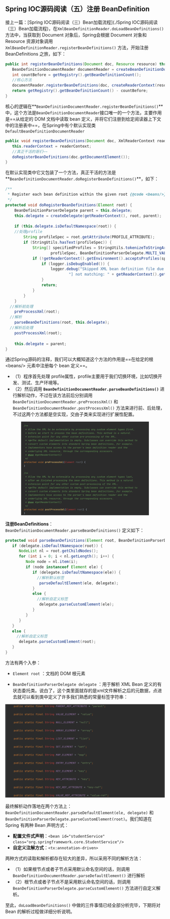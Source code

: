 ## Spring IOC源码阅读（五）注册 BeanDefinition

接上一篇：[Spring IOC源码阅读（三）Bean加载流程](./Spring IOC源码阅读（三）Bean加载流程)，在`XmlBeanDefinitionReader.doLoadBeanDefinitions()`方法中，当获取到 Document 对象后，Spring会根据 Document 对象和 Resource 资源对象调用 `XmlBeanDefinitionReader.registerBeanDefinitions()` 方法，开始注册 BeanDefinitions 之旅，如下：

```java
public int registerBeanDefinitions(Document doc, Resource resource) throws BeanDefinitionStoreException {
   BeanDefinitionDocumentReader documentReader = createBeanDefinitionDocumentReader();
   int countBefore = getRegistry().getBeanDefinitionCount();
   //核心方法
   documentReader.registerBeanDefinitions(doc, createReaderContext(resource));
   return getRegistry().getBeanDefinitionCount() - countBefore;
}
```

核心的逻辑在**`BeanDefinitionDocumentReader.registerBeanDefinitions()`**中，这个方法是`BeanDefinitionDocumentReader`接口唯一的一个方法，主要作用是==从给定的 DOM 文档中读取 bean 定义，并将它们注册到给定阅读器上下文中的注册表中==，在Spring中有个默认实现类 `DefaultBeanDefinitionDocumentReader`

```java
public void registerBeanDefinitions(Document doc, XmlReaderContext readerContext) {
   this.readerContext = readerContext;
   //真正干活的哥们~~
   doRegisterBeanDefinitions(doc.getDocumentElement());
}
```

在默认实现类中它又包装了一个方法，真正干活的方法是**`BeanDefinitionDocumentReader.doRegisterBeanDefinitions()`**，如下：

```java
/**                                                                             
 * Register each bean definition within the given root {@code <beans/>} element.
 */                                                                             
protected void doRegisterBeanDefinitions(Element root) {                                                                              
	BeanDefinitionParserDelegate parent = this.delegate;                                                       
	this.delegate = createDelegate(getReaderContext(), root, parent);                                          
                                                                                                               
	if (this.delegate.isDefaultNamespace(root)) { 
    //处理profile
		String profileSpec = root.getAttribute(PROFILE_ATTRIBUTE);                                             
		if (StringUtils.hasText(profileSpec)) {                                                                
			String[] specifiedProfiles = StringUtils.tokenizeToStringArray(                                    
					profileSpec, BeanDefinitionParserDelegate.MULTI_VALUE_ATTRIBUTE_DELIMITERS);                                                                   
			if (!getReaderContext().getEnvironment().acceptsProfiles(specifiedProfiles)) {                     
				if (logger.isDebugEnabled()) {                                                                 
					logger.debug("Skipped XML bean definition file due to specified profiles [" + profileSpec +
							"] not matching: " + getReaderContext().getResource());                            
				}                                                                                              
				return;                                                                                        
			}                                                                                                  
		}                                                                                                      
	}                                                                                                          
  //解析前处理                                                                                                             
	preProcessXml(root);  
  //解析
	parseBeanDefinitions(root, this.delegate);  
  //解析后处理
	postProcessXml(root);                                                                                      
                                                                                                               
	this.delegate = parent;                                                                                    
}                                                                                                              
```

通过Spring源码的注释，我们可以大概知道这个方法的作用是==在给定的根 \<beans/> 元素中注册每个 bean 定义==。

* （1）程序首先处理 profile属性，profile主要用于我们切换环境，比如切换开发、测试、生产环境等。
* （2）然后调用 **`BeanDefinitionDocumentReader.parseBeanDefinitions()`** 进行解析动作，不过在该方法前后分别调用 `BeanDefinitionDocumentReader.preProcessXml()` 和 `BeanDefinitionDocumentReader.postProcessXml()` 方法来进行前、后处理，不过这两个方法都是空实现，交由子类来实现进行扩展性配置。

<center><img src="img/%E6%88%AA%E5%B1%8F2021-11-30%20%E4%B8%8B%E5%8D%885.43.57.png" style="width:80%;" /></center>

**注册BeanDefinitions**：`BeanDefinitionDocumentReader.parseBeanDefinitions()` 定义如下：

```java
protected void parseBeanDefinitions(Element root, BeanDefinitionParserDelegate delegate) {
   if (delegate.isDefaultNamespace(root)) {
      NodeList nl = root.getChildNodes();
      for (int i = 0; i < nl.getLength(); i++) {
         Node node = nl.item(i);
         if (node instanceof Element ele) {
            if (delegate.isDefaultNamespace(ele)) {
              //解析默认标签
               parseDefaultElement(ele, delegate);
            }
            else {
              //解析自定义标签
               delegate.parseCustomElement(ele);
            }
         }
      }
   }
   else {
     //解析自定义标签
      delegate.parseCustomElement(root);
   }
}
```

方法有两个入参：

* `Element root` ：文档的 DOM 根元素

*  `BeanDefinitionParserDelegate delegate` ：用于解析 XML Bean 定义的有状态委托类。说白了，这个类里面就存的是xml文件解析之后的元数据，点进去就可以看到类中定义了许多我们熟悉的常量标签字符串：

  ![](img/%E6%88%AA%E5%B1%8F2021-11-30%20%E4%B8%8B%E5%8D%885.51.56.png)

最终解析动作落地在两个方法上：`BeanDefinitionDocumentReader.parseDefaultElement(ele, delegate)` 和 `BeanDefinitionParserDelegate.parseCustomElement(root)`。我们知道在 Spring 有两种 Bean 声明方式：

- **配置文件式声明**：`<bean id="studentService" class="org.springframework.core.StudentService"/>`
- **自定义注解方式**：`<tx:annotation-driven>`

两种方式的读取和解析都存在较大的差异，所以采用不同的解析方法：

* （1）如果根节点或者子节点采用默认命名空间的话，则调用 `BeanDefinitionDocumentReader.parseDefaultElement()` 进行解析
* （2）根节点或者子节点不是采用默认命名空间的话，则调用 `BeanDefinitionParserDelegate.parseCustomElement()` 方法进行自定义解析。 

至此，`doLoadBeanDefinitions()` 中做的三件事情已经全部分析完毕，下期将对 Bean 的解析过程做详细分析说明。

